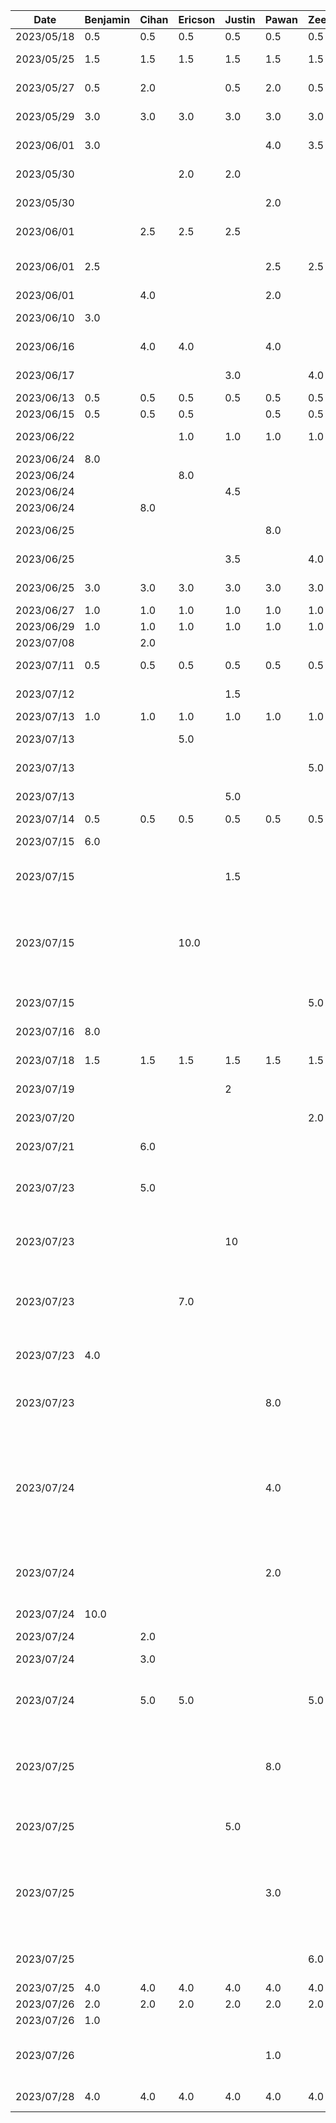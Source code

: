 |   Date   | Benjamin | Cihan | Ericson | Justin | Pawan | Zeen | Task |
|----------|----------|-------|---------|--------|-------|------|------|
|2023/05/18|    0.5   |  0.5  |   0.5   |   0.5  |  0.5  |  0.5 | Idea Brainstorming |
|2023/05/25|    1.5   |  1.5  |   1.5   |   1.5  |  1.5  |  1.5 | Feature-set Brainstorming |
|2023/05/27|    0.5   |  2.0  |         |   0.5  |  2.0  |  0.5 | D1: Proposal Slideshow/Notes |
|2023/05/29|    3.0   |  3.0  |   3.0   |   3.0  |  3.0  |  3.0 | D1: Proposal A1 Brainstorming |
|2023/06/01|    3.0   |       |         |        |  4.0  |  3.5 | D1: Project Proposal Deliverable |
|2023/05/30|          |       |   2.0   |   2.0  |       |      | Write Functional Properties Proposal|
|2023/05/30|          |       |         |        |  2.0  |      | Write Non-Functional Properties Proposal|
|2023/06/01|          |  2.5  |   2.5   |   2.5  |       |      | Drawing Sequence Diagrams (Bot)|
|2023/06/01|    2.5   |       |         |        |  2.5  |  2.5 | Drawing Sequence Diagrams (Itinerary & Budget)|
|2023/06/01|          |  4.0  |         |        |  2.0  |      | Figma Mockups |
|2023/06/10|    3.0   |       |         |        |       |      | Android Studio Learning |
|2023/06/16|          |  4.0  |   4.0   |        |  4.0  |      | Android Studio Learning |
|2023/06/17|          |       |         |   3.0  |       |  4.0 | Android Studio Learning |
|2023/06/13|    0.5   |  0.5  |   0.5   |   0.5  |  0.5  |  0.5 | D2: Meeting |
|2023/06/15|    0.5   |  0.5  |   0.5   |        |  0.5  |  0.5 | D2: Deliverable |
|2023/06/22|          |       |   1.0   |   1.0  |  1.0  |  1.0 | Prototype Demo Discussion |
|2023/06/24|    8.0   |       |         |        |       |      | Initial DB Setup |
|2023/06/24|          |       |   8.0   |        |       |      | Google Maps |
|2023/06/24|          |       |         |   4.5  |       |      | Trip/date views |
|2023/06/24|          |  8.0  |         |        |       |      | AI chat fragment |
|2023/06/25|          |       |         |        |  8.0  |      | Login Screen & Registration Screen |
|2023/06/25|          |       |         |   3.5  |       |  4.0 | Itinerary view, trip creation view |
|2023/06/25|    3.0   |  3.0  |   3.0   |   3.0  |  3.0  |  3.0 | Group merge and conflict fix and debug |
|2023/06/27|    1.0   |  1.0  |   1.0   |   1.0  |  1.0  |  1.0 | D3: Meeting |
|2023/06/29|    1.0   |  1.0  |   1.0   |   1.0  |  1.0  |  1.0 | D3: Deliverable |
|2023/07/08|          |  2.0  |         |        |       |      | Learning OpenAI API |
|2023/07/11|    0.5   |  0.5  |   0.5   |   0.5  |  0.5  |  0.5 | D4: Deliverable Meeting|
|2023/07/12|          |       |         |   1.5  |       |      | Created Budget classes |
|2023/07/13|    1.0   |  1.0  |   1.0   |   1.0  |  1.0  |  1.0 | D4: Work|
|2023/07/13|          |       |   5.0   |        |       |      | Initial work with Google API |
|2023/07/13|          |       |         |        |       |  5.0 | Drag and Drop in Itinerary |
|2023/07/13|          |       |         |   5.0  |       |      | Implementing budget creation fragment |
|2023/07/14|    0.5   |  0.5  |   0.5   |   0.5  |  0.5  |  0.5 | Features Update |
|2023/07/15|    6.0   |       |         |        |       |      | Synchronization + Log-in |
|2023/07/15|          |       |         |   1.5  |       |      | Adding sliders and chart to budget creation fragment |
|2023/07/15|          |       |   10.0  |        |       |      | Server logic for connecting activities on map, query activities & return details/picture, nearby activities of user location |
|2023/07/15|          |       |         |        |       |  5.0 | Swipe to Delete in Itinerary |
|2023/07/16|    8.0   |       |         |        |       |      | Permissions and sharing |
|2023/07/18|    1.5   |  1.5  |   1.5   |   1.5  |  1.5  |  1.5 | D5: Deliverable Meeting & Work |
|2023/07/19|          |       |         |   2    |       |      | Budget summary view |
|2023/07/20|          |       |         |        |       |  2.0 | Add start/end time to activities |
|2023/07/21|          |  6.0  |         |        |       |      | OpenAI implementation |
|2023/07/23|          |  5.0  |         |        |       |      | Chatbot functionality completed and google API connections created |
|2023/07/23|          |       |         |   10   |       |      | Completed create/update/view fragments for expense & budget |
|2023/07/23|          |       |    7.0  |        |       |      | Open Google Maps app, getting distance/time between locations API, and bug fixes|
|2023/07/23|    4.0   |       |         |        |       |      | Database migration, account creation, login merge|
|2023/07/23|          |       |         |        |  8.0  |      | Developed adding photos & note-taking features for the map view itinerary |
|2023/07/24|          |       |         |        |  4.0 |       | Created updates & Refactoring to Events/AI Chat fragment, Itinerary/Map Fragments, RecyclerView & Message, Button_item/Row_item|
|2023/07/24|          |       |         |        |  2.0  |      | Updates to other fragments (Budget, FirstFragment, ItineraryFragment)|
|2023/07/24|    10.0  |       |         |        |       |      | New synchronization code|
|2023/07/24|          |  2.0  |         |        |       |      | Gradient buttons 
|2023/07/24|          |  3.0  |         |        |       |      | AI chat screen improvements
|2023/07/24|          |  5.0  |   5.0   |        |       |  5.0 | Refactoring GoogleAPI to another class and connecting API to frontend |
|2023/07/25|          |       |         |        |  8.0 |       | Developed commute mode of transportation selection features to the itinerary (driving, transit, walking) |
|2023/07/25|          |       |         |  5.0   |      |       | UI/UX updates to Budget and Expense fragments, navigation |
|2023/07/25|          |       |         |        |  3.0 |       | Created major updates to RecyclerView & button_item.xml to reflect transit commute option changes |
|2023/07/25|          |       |         |        |       |  6.0 | Integrated daily itinerary with Google APIs |
|2023/07/25|    4.0   |  4.0  |   4.0   |  4.0   |  4.0  |  4.0 | Bug fixing and testing |
|2023/07/26|    2.0   |  2.0  |   2.0   |  2.0   |  2.0  |  2.0 | D6: Video Recording |
|2023/07/26|    1.0   |       |         |        |       |      | Video editing |
|2023/07/26|          |       |         |        |  1.0  |      | Merging & Refactoring all changes into main branch |
|2023/07/28|    4.0   |  4.0  |   4.0   |  4.0   |  4.0  |  4.0 | D6: Project Arch & Design |
